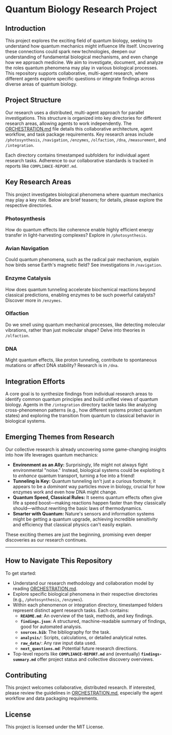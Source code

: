 # Quantum Biology Research Project

## Introduction
This project explores the exciting field of quantum biology, seeking to understand how quantum mechanics might influence life itself. Uncovering these connections could spark new technologies, deepen our understanding of fundamental biological mechanisms, and even change how we approach medicine. We aim to investigate, document, and analyze the roles quantum phenomena may play in various biological processes. This repository supports collaborative, multi-agent research, where different agents explore specific questions or integrate findings across diverse areas of quantum biology.

## Project Structure
Our research uses a distributed, multi-agent approach for parallel investigations. This structure is organized into key directories for different research areas, allowing agents to work independently. The [ORCHESTRATION.md](ORCHESTRATION.md) file details this collaborative architecture, agent workflow, and task package requirements. Key research areas include `/photosynthesis`, `/navigation`, `/enzymes`, `/olfaction`, `/dna`, `/measurement`, and `/integration`.

Each directory contains timestamped subfolders for individual agent research tasks. Adherence to our collaborative standards is tracked in reports like `COMPLIANCE-REPORT.md`.

## Key Research Areas
This project investigates biological phenomena where quantum mechanics may play a key role. Below are brief teasers; for details, please explore the respective directories.

### Photosynthesis
How do quantum effects like coherence enable highly efficient energy transfer in light-harvesting complexes? Explore in `/photosynthesis`.

### Avian Navigation
Could quantum phenomena, such as the radical pair mechanism, explain how birds sense Earth's magnetic field? See investigations in `/navigation`.

### Enzyme Catalysis
How does quantum tunneling accelerate biochemical reactions beyond classical predictions, enabling enzymes to be such powerful catalysts? Discover more in `/enzymes`.

### Olfaction
Do we smell using quantum mechanical processes, like detecting molecular vibrations, rather than just molecular shape? Delve into theories in `/olfaction`.

### DNA
Might quantum effects, like proton tunneling, contribute to spontaneous mutations or affect DNA stability? Research is in `/dna`.

## Integration Efforts
A core goal is to synthesize findings from individual research areas to identify common quantum principles and build unified views of quantum biology. Agents in the `/integration` directory tackle tasks like analyzing cross-phenomenon patterns (e.g., how different systems protect quantum states) and exploring the transition from quantum to classical behavior in biological systems.

## Emerging Themes from Research

Our collective research is already uncovering some game-changing insights into how life leverages quantum mechanics:

*   **Environment as an Ally:** Surprisingly, life might not always fight environmental "noise." Instead, biological systems could be exploiting it to *enhance* quantum transport, turning a foe into a friend!
*   **Tunneling is Key:** Quantum tunneling isn't just a curious footnote; it appears to be a *dominant* way particles move in biology, crucial for how enzymes work and even how DNA might change.
*   **Quantum Speed, Classical Rules:** It seems quantum effects often give life a speed boost—making reactions happen faster than they classically should—without rewriting the basic laws of thermodynamics.
*   **Smarter with Quantum:** Nature's sensors and information systems might be getting a quantum upgrade, achieving incredible sensitivity and efficiency that classical physics can't easily explain.

These exciting themes are just the beginning, promising even deeper discoveries as our research continues.

---

## How to Navigate This Repository
To get started:
- Understand our research methodology and collaboration model by reading [ORCHESTRATION.md](ORCHESTRATION.md).
- Explore specific biological phenomena in their respective directories (e.g., `/photosynthesis`, `/enzymes`).
- Within each phenomenon or integration directory, timestamped folders represent distinct agent research tasks. Each contains:
    - **`README.md`**: An overview of the task, methods, and key findings.
    - **`findings.json`**: A structured, machine-readable summary of findings, good for automated analysis.
    - **`sources.bib`**: The bibliography for the task.
    - **`analysis/`**: Scripts, calculations, or detailed analytical notes.
    - **`raw_data/`**: Any raw input data used.
    - **`next_questions.md`**: Potential future research directions.
- Top-level reports like **`COMPLIANCE-REPORT.md`** and (eventually) **`findings-summary.md`** offer project status and collective discovery overviews.

## Contributing
This project welcomes collaborative, distributed research. If interested, please review the guidelines in [ORCHESTRATION.md](ORCHESTRATION.md), especially the agent workflow and data packaging requirements.

## License
This project is licensed under the MIT License.
